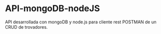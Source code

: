 API-mongoDB-nodeJS
==================

API desarrollada con mongoDB y node.js para cliente rest POSTMAN de un CRUD de trovadores.
